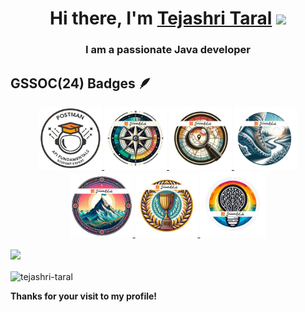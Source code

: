 <h1 align="center"> Hi there, I'm <a href="https://www.linkedin.com/in/tejashri-taral-5006a82a0/">Tejashri Taral</a> <img src="https://user-images.githubusercontent.com/74038190/216649417-9acc58df-9186-4132-ad43-819a57babb67.gif" height="50" />
<h3 align="center">I am a passionate Java developer </h3>
  
## GSSOC(24) Badges 🪶
<div style='display:flex; align-items:center; gap: 10px;' align='center'><a href="https://gssoc.girlscript.tech/leaderboard">
<img src="https://raw.githubusercontent.com/girlscript/gssoc-website-new/main/public/badges/postman.png" width="100px" height="100px" />
  <img src="https://github.com/girlscript/gssoc-website-new/blob/main/public/badges/1.png" width="100px" height="100px" />
  <img src="https://github.com/girlscript/gssoc-website-new/blob/main/public/badges/2.png" width="100px" height="100px" />
  <img src="https://github.com/girlscript/gssoc-website-new/blob/main/public/badges/3.png" width="100px" height="100px" />
  <img src="https://github.com/girlscript/gssoc-website-new/blob/main/public/badges/4.png" width="100px" height="100px" />
  <img src="https://github.com/girlscript/gssoc-website-new/blob/main/public/badges/5.png" width="100px" height="100px" />
  <img src="https://github.com/girlscript/gssoc-website-new/blob/main/public/badges/6.png" width="105px" height="105px" />
  </a>
</div>
<br>
<img  src="https://github-readme-stats.vercel.app/api?username=tejashri-taral&&show_icons=true&theme=tokyonight"/>

<p><img align="center" src="https://github-readme-streak-stats.herokuapp.com/?user=tejashri-taral&theme=tokyonight" alt="tejashri-taral" /></p>

<p align="corner">
  <b>Thanks for your visit to my profile! </b>
</p>


